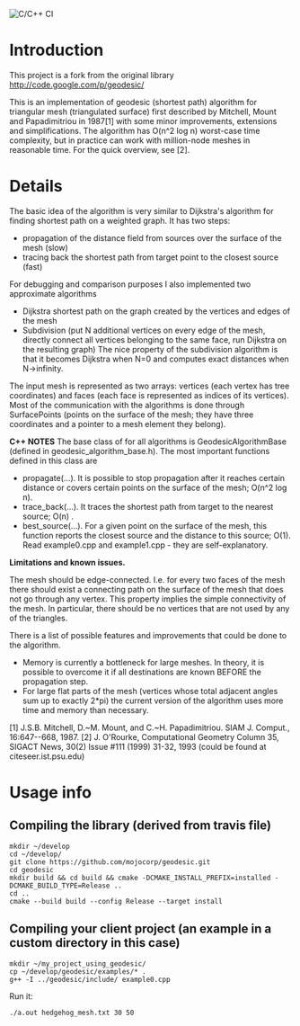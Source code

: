 ![C/C++ CI](https://github.com/mojocorp/geodesic/workflows/C/C++%20CI/badge.svg?branch=master)

# Introduction

This project is a fork from the original library http://code.google.com/p/geodesic/

This is an implementation of geodesic (shortest path) algorithm for triangular mesh (triangulated surface) first described by Mitchell, Mount and Papadimitriou in 1987[1] with some minor improvements, extensions and simplifications. The algorithm has O(n^2 log n) worst-case time complexity, but in practice can work with million-node meshes in reasonable time. For the quick overview, see [2].

# Details

The basic idea of the algorithm is very similar to Dijkstra's algorithm for finding shortest path on a weighted graph. It has two steps: 
- propagation of the distance field from sources over the surface of the mesh (slow)
- tracing back the shortest path from target point to the closest source (fast)

For debugging and comparison purposes I also implemented two approximate algorithms
- Dijkstra shortest path on the graph created by the vertices and edges of the mesh
- Subdivision (put N additional vertices on every edge of the mesh, directly connect all vertices belonging to the same face, run Dijkstra on the resulting graph)
The nice property of the subdivision algorithm is that it becomes Dijkstra when N=0 and computes exact distances when N->infinity.

The input mesh is represented as two arrays: vertices (each vertex has tree coordinates) and faces (each face is represented as indices of its vertices). Most of the communication with the algorithms is done through SurfacePoints (points on the surface of the mesh; they have three coordinates and a pointer to a mesh element they belong).

**C++ NOTES**
The base class of for all algorithms is GeodesicAlgorithmBase (defined in geodesic_algorithm_base.h). The most important functions defined in this class are
- propagate(...). It is possible to stop propagation after it reaches certain distance or covers certain points on the surface of the mesh; O(n^2 log n).
- trace_back(...). It traces the shortest path from target to the nearest source; O(n) .
- best_source(...). For a given point on the surface of the mesh, this function reports the closest source and the distance to this source; O(1).
Read example0.cpp and example1.cpp - they are self-explanatory.

**Limitations and known issues.**

The mesh should be edge-connected. I.e. for every two faces of the mesh there should exist a connecting path on the surface of the mesh that does not go through any vertex. This property implies the simple connectivity of the mesh. In particular, there should be no vertices that are not used by any of the triangles.

There is a list of possible features and improvements that could be done to the algorithm. 
- Memory is currently a bottleneck for large meshes. In theory, it is possible to overcome it if all destinations are known BEFORE the propagation step.
- For large flat parts of the mesh (vertices whose total adjacent angles sum up to exactly 2*pi) the current version of the algorithm uses more time and memory than necessary.

[1] J.S.B. Mitchell, D.~M. Mount, and C.~H. Papadimitriou. SIAM J. Comput., 16:647--668, 1987. 
[2] J. O'Rourke, Computational Geometry Column 35, SIGACT News, 30(2) Issue #111 (1999) 31-32, 1993 (could be found at citeseer.ist.psu.edu)

# Usage info

## Compiling the library (derived from travis file)

```
mkdir ~/develop
cd ~/develop/
git clone https://github.com/mojocorp/geodesic.git
cd geodesic
mkdir build && cd build && cmake -DCMAKE_INSTALL_PREFIX=installed -DCMAKE_BUILD_TYPE=Release ..
cd ..
cmake --build build --config Release --target install
```

## Compiling your client project (an example in a custom directory in this case)

```
mkdir ~/my_project_using_geodesic/
cp ~/develop/geodesic/examples/* .
g++ -I ../geodesic/include/ example0.cpp
```
Run it:
```
./a.out hedgehog_mesh.txt 30 50
```
